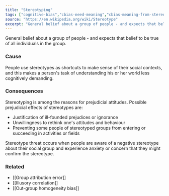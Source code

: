```yaml
---
title: "Stereotyping"
tags: ["cognitive-bias","cbias-need-meaning","cbias-meaning-from-stereotypes"]
source: "https://en.wikipedia.org/wiki/Stereotype"
excerpt: "General belief about a group of people - and expects that belief to be true of all individuals in the group."
---
```


General belief about a group of people - and expects that belief to be true of all individuals in the group.

### Cause

People use stereotypes as shortcuts to make sense of their social contexts, and this makes a person's task of understanding his or her world less cognitively demanding.

### Consequences

Stereotyping is among the reasons for prejudicial attitudes. Possible prejudicial effects of stereotypes are:

- Justification of ill-founded prejudices or ignorance
- Unwillingness to rethink one's attitudes and behaviour
- Preventing some people of stereotyped groups from entering or succeeding in activities or fields

Stereotype threat occurs when people are aware of a negative stereotype about their social group and experience anxiety or concern that they might confirm the stereotype.

### Related

- [[Group attribution error]]
- [[Illusory correlation]]
- [[Out-group homogeneity bias]]
